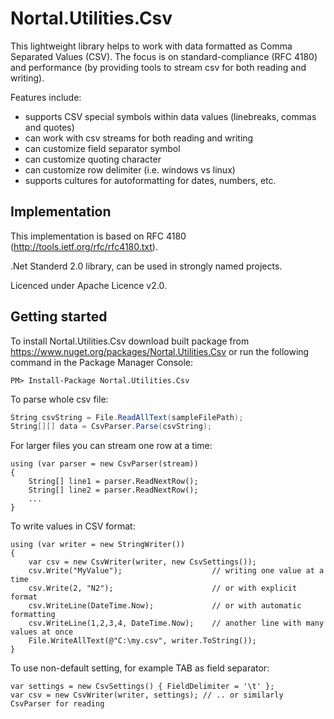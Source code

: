 Nortal.Utilities.Csv
====================================

This lightweight library helps to work with data formatted as Comma Separated Values (CSV).
The focus is on standard-compliance (RFC 4180) and performance (by providing tools to stream csv for both reading and writing).

Features include:
* supports CSV special symbols within data values (linebreaks, commas and quotes)
* can work with csv streams for both reading and writing
* can customize field separator symbol
* can customize quoting character
* can customize row delimiter (i.e. windows vs linux)
* supports cultures for autoformatting for dates, numbers, etc.

Implementation
-----------------
This implementation is based on RFC 4180 (http://tools.ietf.org/rfc/rfc4180.txt).

.Net Standerd 2.0 library, can be used in strongly named projects.

Licenced under Apache Licence v2.0.

Getting started
---------------

To install Nortal.Utilities.Csv download built package from https://www.nuget.org/packages/Nortal.Utilities.Csv or run the following command in the Package Manager Console: 

	PM> Install-Package Nortal.Utilities.Csv

To parse whole csv file: 

```csharp
String csvString = File.ReadAllText(sampleFilePath);
String[][] data = CsvParser.Parse(csvString);
```

For larger files you can stream one row at a time:

	using (var parser = new CsvParser(stream))
	{
		String[] line1 = parser.ReadNextRow();
		String[] line2 = parser.ReadNextRow();
		...
	}

To write values in CSV format:

	using (var writer = new StringWriter())
	{
		var csv = new CsvWriter(writer, new CsvSettings());
		csv.Write("MyValue");                    // writing one value at a time
		csv.Write(2, "N2");                      // or with explicit format
		csv.WriteLine(DateTime.Now);             // or with automatic formatting
		csv.WriteLine(1,2,3,4, DateTime.Now);    // another line with many values at once
		File.WriteAllText(@"C:\my.csv", writer.ToString());
	}

To use non-default setting, for example TAB as field separator:

	var settings = new CsvSettings() { FieldDelimiter = '\t' };
	var csv = new CsvWriter(writer, settings); // .. or similarly CsvParser for reading

